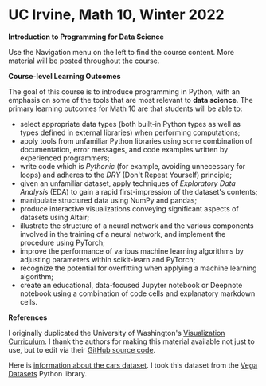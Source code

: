 # UC Irvine, Math 10, Winter 2022 

**Introduction to Programming for Data Science**

Use the Navigation menu on the left to find the course content. More material will be posted throughout the course.

**Course-level Learning Outcomes**

The goal of this course is to introduce programming in Python, with an emphasis on some of the tools that are most relevant to **data science**.  The primary learning outcomes for Math 10 are that students will be able to:
* select appropriate data types (both built-in Python types as well as types defined in external libraries) when performing computations;
* apply tools from unfamiliar Python libraries using some combination of documentation, error messages, and code examples written by experienced programmers;
* write code which is *Pythonic* (for example, avoiding unnecessary for loops) and adheres to the *DRY* (Don't Repeat Yourself) principle; 
* given an unfamiliar dataset, apply techniques of *Exploratory Data Analysis* (EDA) to gain a rapid first-impression of the dataset's contents;
* manipulate structured data using NumPy and pandas;
* produce interactive visualizations conveying significant aspects of datasets using Altair;
* illustrate the structure of a neural network and the various components involved in the training of a neural network, and implement the procedure using PyTorch;
* improve the performance of various machine learning algorithms by adjusting parameters within scikit-learn and PyTorch;
* recognize the potential for overfitting when applying a machine learning algorithm;
* create an educational, data-focused Jupyter notebook or Deepnote notebook using a combination of code cells and explanatory markdown cells.

**References**

I originally duplicated the University of Washington's [Visualization Curriculum](https://uwdata.github.io/visualization-curriculum/intro.html).
I thank the authors for making this material available not just to use, but to edit via their [GitHub source code](https://github.com/uwdata/visualization-curriculum).

Here is [information about the cars dataset](http://lib.stat.cmu.edu/datasets/cars.desc).  I took this dataset from the [Vega Datasets](https://github.com/altair-viz/vega_datasets) Python library.
